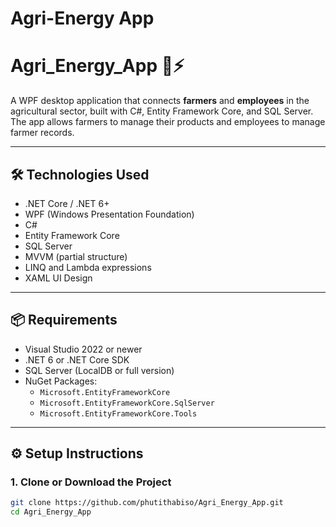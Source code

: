 # Agri-Energy App

# Agri_Energy_App 🌱⚡

A WPF desktop application that connects **farmers** and **employees** in the agricultural sector, built with C#, Entity Framework Core, and SQL Server. The app allows farmers to manage their products and employees to manage farmer records.

---

## 🛠️ Technologies Used

- .NET Core / .NET 6+
- WPF (Windows Presentation Foundation)
- C#
- Entity Framework Core
- SQL Server
- MVVM (partial structure)
- LINQ and Lambda expressions
- XAML UI Design

---

## 📦 Requirements

- Visual Studio 2022 or newer
- .NET 6 or .NET Core SDK
- SQL Server (LocalDB or full version)
- NuGet Packages:
  - `Microsoft.EntityFrameworkCore`
  - `Microsoft.EntityFrameworkCore.SqlServer`
  - `Microsoft.EntityFrameworkCore.Tools`

---

## ⚙️ Setup Instructions

### 1. Clone or Download the Project

```bash
git clone https://github.com/phutithabiso/Agri_Energy_App.git
cd Agri_Energy_App
